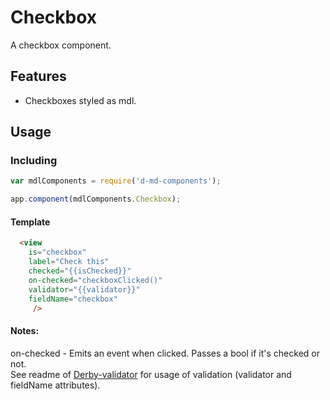 # Checkbox
A checkbox component.



Features
--------
- Checkboxes styled as mdl.

Usage
-----
### Including
```javascript
var mdlComponents = require('d-md-components');

app.component(mdlComponents.Checkbox);
```

#### Template
```html
  <view 
    is="checkbox" 
    label="Check this" 
    checked="{{isChecked}}" 
    on-checked="checkboxClicked()"
    validator="{{validator}}"
    fieldName="checkbox"
     />
```
#### Notes:
on-checked - Emits an event when clicked. Passes a bool if it's checked or not.  
See readme of [Derby-validator](https://github.com/BBWeb/derby-validator) for usage of validation (validator and fieldName attributes).  
